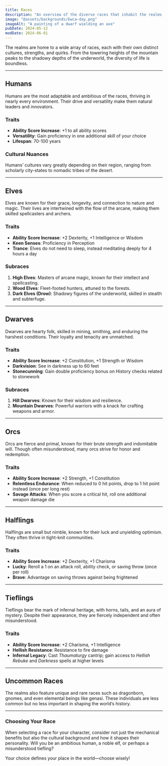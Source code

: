 ```yaml
---
title: Races
description: "An overview of the diverse races that inhabit the realms, their traits, and cultural nuances."
image: "@assets/backgrounds/bwca-day.png"
imageAlt: "A painting of a dwarf wielding an axe"
pubDate: 2024-05-12
modDate: 2024-06-01
---
```


The realms are home to a wide array of races, each with their own distinct cultures, strengths, and quirks. From the towering heights of the mountain peaks to the shadowy depths of the underworld, the diversity of life is boundless.

---

## Humans

Humans are the most adaptable and ambitious of the races, thriving in nearly every environment. Their drive and versatility make them natural leaders and innovators.

### Traits

- **Ability Score Increase**: +1 to all ability scores
- **Versatility**: Gain proficiency in one additional skill of your choice
- **Lifespan**: 70-100 years

### Cultural Nuances

Humans’ cultures vary greatly depending on their region, ranging from scholarly city-states to nomadic tribes of the desert.

---

## Elves

Elves are known for their grace, longevity, and connection to nature and magic. Their lives are intertwined with the flow of the arcane, making them skilled spellcasters and archers.

### Traits

- **Ability Score Increase**: +2 Dexterity, +1 Intelligence or Wisdom
- **Keen Senses**: Proficiency in Perception
- **Trance**: Elves do not need to sleep, instead meditating deeply for 4 hours a day

### Subraces

1. **High Elves**: Masters of arcane magic, known for their intellect and spellcasting.
2. **Wood Elves**: Fleet-footed hunters, attuned to the forests.
3. **Dark Elves (Drow)**: Shadowy figures of the underworld, skilled in stealth and subterfuge.

---

## Dwarves

Dwarves are hearty folk, skilled in mining, smithing, and enduring the harshest conditions. Their loyalty and tenacity are unmatched.

### Traits

- **Ability Score Increase**: +2 Constitution, +1 Strength or Wisdom
- **Darkvision**: See in darkness up to 60 feet
- **Stonecunning**: Gain double proficiency bonus on History checks related to stonework

### Subraces

1. **Hill Dwarves**: Known for their wisdom and resilience.
2. **Mountain Dwarves**: Powerful warriors with a knack for crafting weapons and armor.

---

## Orcs

Orcs are fierce and primal, known for their brute strength and indomitable will. Though often misunderstood, many orcs strive for honor and redemption.

### Traits

- **Ability Score Increase**: +2 Strength, +1 Constitution
- **Relentless Endurance**: When reduced to 0 hit points, drop to 1 hit point instead (once per long rest)
- **Savage Attacks**: When you score a critical hit, roll one additional weapon damage die

---

## Halflings

Halflings are small but nimble, known for their luck and unyielding optimism. They often thrive in tight-knit communities.

### Traits

- **Ability Score Increase**: +2 Dexterity, +1 Charisma
- **Lucky**: Reroll a 1 on an attack roll, ability check, or saving throw (once per roll)
- **Brave**: Advantage on saving throws against being frightened

---

## Tieflings

Tieflings bear the mark of infernal heritage, with horns, tails, and an aura of mystery. Despite their appearance, they are fiercely independent and often misunderstood.

### Traits

- **Ability Score Increase**: +2 Charisma, +1 Intelligence
- **Hellish Resistance**: Resistance to fire damage
- **Infernal Legacy**: Cast _Thaumaturgy_ cantrip; gain access to _Hellish Rebuke_ and _Darkness_ spells at higher levels

---

## Uncommon Races

The realms also feature unique and rare races such as dragonborn, gnomes, and even elemental beings like genasi. These individuals are less common but no less important in shaping the world’s history.

---

### Choosing Your Race

When selecting a race for your character, consider not just the mechanical benefits but also the cultural background and how it shapes their personality. Will you be an ambitious human, a noble elf, or perhaps a misunderstood tiefling?

Your choice defines your place in the world—choose wisely!
